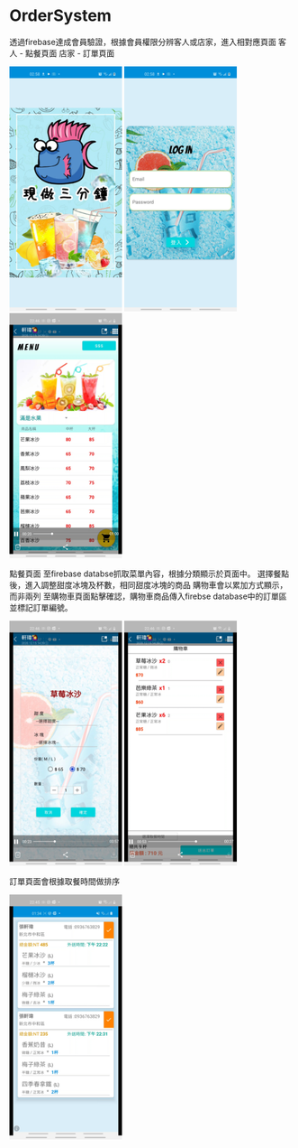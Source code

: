 # OrderSystem

透過firebase達成會員驗證，根據會員權限分辨客人或店家，進入相對應頁面
客人 - 點餐頁面
店家 - 訂單頁面

<img src="app screenshot/ordersystemanim.jpg" width="200">
<img src="app screenshot/ordersystemlogin.jpg" width="200">
<img src="app screenshot/orderlist.jpg" width="200">

點餐頁面 至firebase databse抓取菜單內容，根據分類顯示於頁面中。
選擇餐點後，進入調整甜度冰塊及杯數，相同甜度冰塊的商品 購物車會以累加方式顯示，而非兩列
至購物車頁面點擊確認，購物車商品傳入firebse database中的訂單區並標記訂單編號。

<img src="app screenshot/orderchoose.jpg" width="200">
<img src="app screenshot/ordercart.jpg" width="200">

訂單頁面會根據取餐時間做排序

<img src="app screenshot/order.jpg" width="200">
